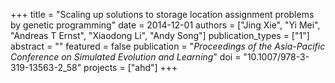 +++
title = "Scaling up solutions to storage location assignment problems by genetic programming"
date = 2014-12-01
authors = ["Jing Xie", "Yi Mei", "Andreas T Ernst", "Xiaodong Li", "Andy Song"]
publication_types = ["1"]
abstract = ""
featured = false
publication = "*Proceedings of the Asia-Pacific Conference on Simulated Evolution and Learning*"
doi = "10.1007/978-3-319-13563-2_58"
projects = ["ahd"]
+++

